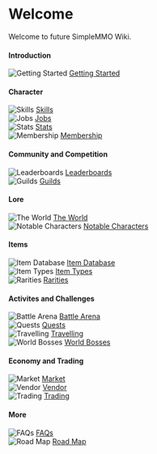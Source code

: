# Welcome
Welcome to future SimpleMMO Wiki.

<div class="grid grid-cols-1 sm:grid-cols-2 xl:grid-cols-4 gap-4 xl:gap-y-12 mt-4 home">
<div class="border-t border-neutral-800">

#### Introduction
![Getting Started](https://smmo-wiki.com/assets/icons/book2.png) [Getting Started](/wiki/introduction/getting-started?same_window=true)

</div>

<div class="border-t border-neutral-800">

#### Character
![Skills](https://cdn.idle-mmo.com/cdn-cgi/image/width=20,height=20/uploaded/skins/DKC4LgMAyoUlDmo99LJOVbtUZsezIi-metad29vZGN1dHRpbmcucG5n-.png) [Skills](/wiki/character/skills?same_window=true)\
![Jobs](https://cdn.idle-mmo.com/cdn-cgi/image/width=20,height=20/uploaded/skins/DKC4LgMAyoUlDmo99LJOVbtUZsezIi-metad29vZGN1dHRpbmcucG5n-.png) [Jobs](/wiki/character/skills?same_window=true)\
![Stats](https://cdn.idle-mmo.com/cdn-cgi/image/width=26,height=20/stats/strength.png) [Stats](/wiki/character/stats?same_window=true)\
![Membership](https://smmo-wiki.com/assets/icons/membership.png) [Membership](/wiki/character/membership?same_window=true)

</div>
<div class="border-t border-neutral-800">

#### Community and Competition

![Leaderboards](https://smmo-wiki.test/assets/icons/leaderboards.png) [Leaderboards](/wiki/community-and-competition/leaderboards?same_window=true)\
![Guilds](https://smmo-wiki.test/assets/icons/guilds.png) [Guilds](/wiki/community-and-competition/guilds?same_window=true)

</div>
<div class="border-t border-neutral-800">

#### Lore
![The World](https://cdn.idle-mmo.com/cdn-cgi/image/width=26,height=20/uploaded/skins/xsEMoJTtsDFbxlYt120rt2p20MIWpc-metacmVjaXBlLnBuZw==-.png) [The World](/wiki/lore/the-world?same_window=true)\
![Notable Characters](https://cdn.idle-mmo.com/cdn-cgi/image/width=20,height=20/uploaded/skins/ZFIbaxVCwGZQpimXrC31ys6KdZwRzl-metaQ2VsZXN0cmlhLnBuZw==-.png) [Notable Characters](/wiki/lore/notable-characters?same_window=true)

</div>
<div class="border-t border-neutral-800">

#### Items
![Item Database](https://cdn.idle-mmo.com/cdn-cgi/image/width=20,height=20/uploaded/skins/1eJxBXb1BOJuZpUr2sL3NwaWOV3Gr0-metadGluLXN3b3JkLnBuZw==-.png) [Item Database](https://smmo-db.com)\
![Item Types](https://cdn.idle-mmo.com/cdn-cgi/image/width=20,height=20/skins/items/ore/coal.png) [Item Types](/wiki/items-and-pets/item-types?same_window=true)\
![Rarities](https://cdn.idle-mmo.com/cdn-cgi/image/width=26,height=20/tasks/upgrade_item.png) [Rarities](/wiki/items-and-pets/qualities?same_window=true)

</div>
<div class="border-t border-neutral-800">

#### Activites and Challenges
![Battle Arena](https://smmo-wiki.com/assets/icons/arena.png) [Battle Arena](/wiki/activities-and-challenges/campaigns?same_window=true)\
![Quests](https://smmo-wiki.com/assets/icons/quests.png) [Quests](/wiki/activities-and-challenges/campaigns?same_window=true)\
![Travelling](https://cdn.idle-mmo.com/cdn-cgi/image/width=20,height=20/global/map.png) [Travelling](/wiki/activities-and-challenges/travelling?same_window=true)\
![World Bosses](https://cdn.idle-mmo.com/cdn-cgi/image/width=20,height=20/uploaded/skins/slGUwMeiU4U6cvDSxAXLxMHKt1qCXb-metaaXNhZG9yYS5wbmc=-.png) [World Bosses](/wiki/activities-and-challenges/world-bosses?same_window=true)

</div>
<div class="border-t border-neutral-800">

#### Economy and Trading
![Market](https://smmo-wiki.com/assets/icons/coins.png) [Market](/wiki/economy-and-trading/market?same_window=true)\
![Vendor](https://smmo-wiki.com/assets/icons/gold.png) [Vendor](/wiki/economy-and-trading/vendor?same_window=true)\
![Trading](https://smmo-wiki.test/assets/icons/trading.png) [Trading](/wiki/economy-and-trading/trading?same_window=true)

</div>
<div class="border-t border-neutral-800">

#### More
![FAQs](https://smmo-wiki.com/assets/icons/book2.png) [FAQs](/wiki/more/faqs?same_window=true)\
![Road Map](https://smmo-wiki.com/assets/icons/book2.png) [Road Map](https://trello.com/b/CxIn7i5B/idlemmo-public-roadmap)
</div>

</div>

















